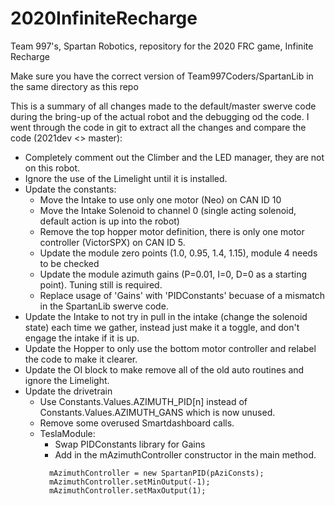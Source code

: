 # 2020InfiniteRecharge
Team 997's, Spartan Robotics, repository for the 2020 FRC game, Infinite Recharge

Make sure you have the correct version of Team997Coders/SpartanLib in the same directory as this repo

This is a summary of all changes made to the default/master swerve code during the bring-up of the actual
robot and the debugging od the code. I went through the code in git to extract all the changes and compare 
the code (2021dev <> master):

* Completely comment out the Climber and the LED manager, they are not on this robot.
* Ignore the use of the Limelight until it is installed.
* Update the constants:
  - Move the Intake to use only one motor (Neo) on CAN ID 10
  - Move the Intake Solenoid to channel 0 (single acting solenoid, default action is up into the robot)
  - Remove the top hopper motor definition, there is only one motor controller (VictorSPX) on CAN ID 5.
  - Update the module zero points (1.0, 0.95, 1.4, 1.15), module 4 needs to be checked
  - Update the module azimuth gains (P=0.01, I=0, D=0 as a starting point).  Tuning still is required.
  - Replace usage of 'Gains' with 'PIDConstants' becuase of a mismatch in the SpartanLib swerve code.
* Update the Intake to not try in pull in the intake (change the solenoid state) each time we gather, instead 
just make it a toggle, and don't engage the intake if it is up.
* Update the Hopper to only use the bottom motor controller and relabel the code to make it clearer.
* Update the OI block to make remove all of the old auto routines and ignore the Limelight.
* Update the drivetrain
  - Use Constants.Values.AZIMUTH_PID[n] instead of Constants.Values.AZIMUTH_GANS which is now unused.
  - Remove some overused Smartdashboard calls.
  - TeslaModule:
    + Swap PIDConstants library for Gains
    + Add in the mAzimuthController constructor in the main method.
    ```
      mAzimuthController = new SpartanPID(pAziConsts);
      mAzimuthController.setMinOutput(-1);
      mAzimuthController.setMaxOutput(1);
    ```
   

